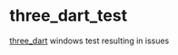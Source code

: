 # three_dart_test

[three_dart](https://pub.dev/packages/three_dart) windows test resulting in issues

